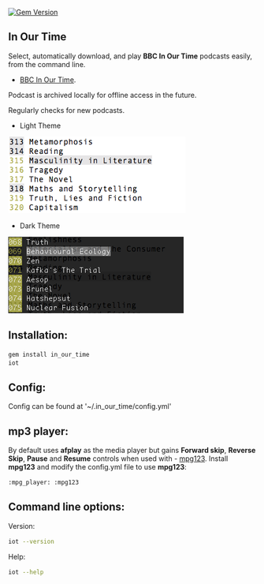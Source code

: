 [![Gem Version](https://badge.fury.io/rb/in_our_time.svg)](https://badge.fury.io/rb/in_our_time)

## In Our Time

Select, automatically download, and play **BBC In Our Time** podcasts easily, from the command line.

- [BBC In Our Time](http://www.bbc.co.uk/programmes/b006qykl).

Podcast is archived locally for offline access in the future.

Regularly checks for new podcasts.

- Light Theme

![compile image](https://raw.githubusercontent.com/mjago/In_Our_Time/master/images/light_theme.png)

- Dark Theme

![compile image](https://raw.githubusercontent.com/mjago/In_Our_Time/master/images/dark_theme.png)

## Installation:

```sh
gem install in_our_time
iot
```
## Config:

Config can be found at '~/.in_our_time/config.yml'

## mp3 player:

By default uses **afplay** as the media player but gains **Forward skip**, **Reverse Skip**, **Pause** and **Resume** controls when used with - [mpg123](https://www.mpg123.de/). Install **mpg123** and modify the config.yml file to use **mpg123**:

```sh
:mpg_player: :mpg123
```

## Command line options:
Version:
```sh
iot --version
```
Help:
```sh
iot --help
```

